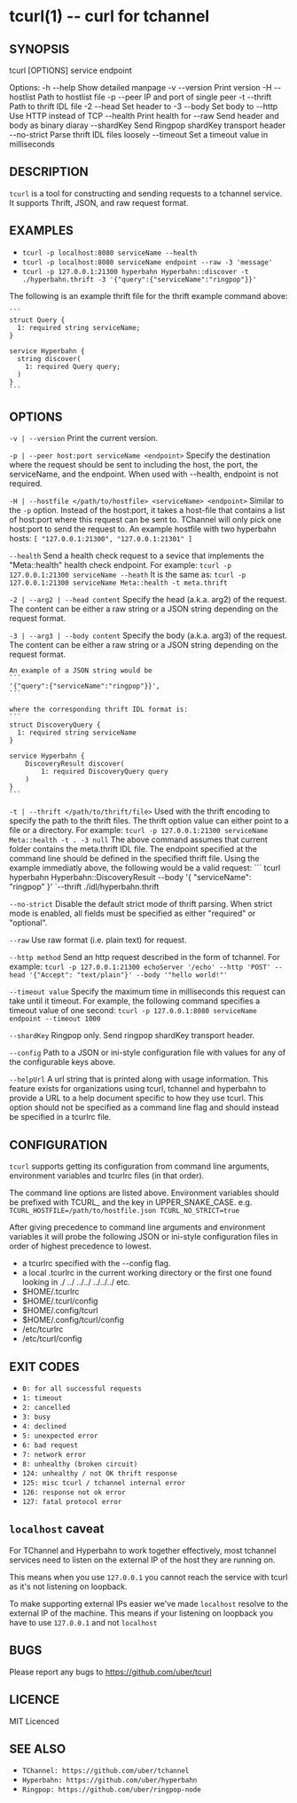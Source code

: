 # tcurl(1) -- curl for tchannel

## SYNOPSIS

tcurl [OPTIONS] service endpoint

Options:
  -h --help                 Show detailed manpage
  -v --version              Print version
  -H --hostlist             Path to hostlist file
  -p --peer                 IP and port of single peer
  -t --thrift               Path to thrift IDL file
  -2 --head <value>         Set header to <value>
  -3 --body <value>         Set body to <value>
     --http <method>        Use HTTP <method> instead of TCP
     --health               Print health for <service>
     --raw                  Send header and body as binary diaray
     --shardKey             Send Ringpop shardKey transport header
     --no-strict            Parse thrift IDL files loosely
     --timeout <value>      Set a timeout value in milliseconds

## DESCRIPTION

`tcurl` is a tool for constructing and sending requests to a tchannel service.
It supports Thrift, JSON, and raw request format.

## EXAMPLES

 - `tcurl -p localhost:8080 serviceName --health`
 - `tcurl -p localhost:8080 serviceName endpoint --raw -3 'message'`
 - `tcurl -p 127.0.0.1:21300 hyperbahn Hyperbahn::discover -t ./hyperbahn.thrift -3 '{"query":{"serviceName":"ringpop"}}'`

The following is an example thrift file for the thrift example command above:

    ```
    struct Query {
      1: required string serviceName;
    }

    service Hyperbahn {
      string discover(
        1: required Query query;
      )
    }
    ```

## OPTIONS

`-v | --version`
    Print the current version.

`-p | --peer host:port serviceName <endpoint>`
    Specify the destination where the request should be sent to including the
    host, the port, the serviceName, and the endpoint. When used with --health,
    endpoint is not required.

`-H | --hostfile </path/to/hostfile> <serviceName> <endpoint>`
    Similar to the `-p` option. Instead of the host:port, it takes a host-file
    that contains a list of host:port where this request can be sent to.
    TChannel will only pick one host:port to send the request to. An example
    hostfile with two hyperbahn hosts:
    ```
    [
        "127.0.0.1:21300",
        "127.0.0.1:21301"
    ]
    ```

`--health`
    Send a health check request to a sevice that implements the "Meta::health"
    health check endpoint.
    For example:
    ```
    tcurl -p 127.0.0.1:21300 serviceName --heath
    ```
    It is the same as:
    ```
    tcurl -p 127.0.0.1:21300 serviceName Meta::health -t meta.thrift
    ```

`-2 | --arg2 | --head content`
    Specify the head (a.k.a. arg2) of the request. The content can be either a
    raw string or a JSON string depending on the request format.

`-3 | --arg3 | --body content`
    Specify the body (a.k.a. arg3) of the request. The content can be either a
    raw string or a JSON string depending on the request format.

    An example of a JSON string would be
    ```
    '{"query":{"serviceName":"ringpop"}}',
    ```

    where the corresponding thrift IDL format is:
    ```
    struct DiscoveryQuery {
      1: required string serviceName
    }

    service Hyperbahn {
        DiscoveryResult discover(
            1: required DiscoveryQuery query
        )
    }
    ```

`-t | --thrift </path/to/thrift/file>`
    Used with the thrift encoding to specify the path to the thrift files. The
    thrift option value can either point to a file or a directory.
    For example:
    ```
    tcurl -p 127.0.0.1:21300 serviceName Meta::health -t . -3 null
    ```
    The above command assumes that current folder contains the meta.thrift IDL
    file. The endpoint specified at the command line should be defined in the
    specified thrift file. Using the example immediatly above, the following
    would be a valid request:
    ```
    tcurl hyperbahn Hyperbahn::DiscoveryResult --body '{ "serviceName": "ringpop" }' `--thrift ./idl/hyperbahn.thrift

`--no-strict`
    Disable the default strict mode of thrift parsing. When strict mode is
    enabled, all fields must be specified as either "required" or "optional".

`--raw`
    Use raw format (i.e. plain text) for request.

`--http method`
    Send an http request described in the form of tchannel.
    For example:
    ```
    tcurl -p 127.0.0.1:21300 echoServer '/echo' --http 'POST' --head '{"Accept": "text/plain"}' --body '"hello world!"'
    ```

`--timeout value`
    Specify the maximum time in milliseconds this request can take
    until it timeout. 
    For example, the following command specifies a timeout value
    of one second:
    ```
    tcurl -p 127.0.0.1:8080 serviceName endpoint --timeout 1000 
    ```

`--shardKey`
    Ringpop only. Send ringpop shardKey transport header.

`--config`
    Path to a JSON or ini-style configuration file with values for any
    of the configurable keys above.

`--helpUrl`
    A url string that is printed along with usage information. This feature
    exists for organizations using tcurl, tchannel and hyperbahn to provide a
    URL to a help document specific to how they use tcurl. This option should
    not be specified as a command line flag and should instead be specified
    in a tcurlrc file.

## CONFIGURATION

`tcurl` supports getting its configuration from command line arguments,
environment variables and tcurlrc files (in that order).

The command line options are listed above. Environment variables should
be prefixed with TCURL_ and the key in UPPER_SNAKE_CASE. e.g.
    ```
    TCURL_HOSTFILE=/path/to/hostfile.json
    TCURL_NO_STRICT=true
    ```

After giving precedence to command line arguments and environment
variables it will probe the following JSON or ini-style configuration
files in order of highest precedence to lowest.
 - a tcurlrc specified with the --config flag.
 - a local .tcurlrc in the current working directory or the first one
 found looking in ./ ../ ../../ ../../../ etc.
 - $HOME/.tcurlrc
 - $HOME/.tcurl/config
 - $HOME/.config/tcurl
 - $HOME/.config/tcurl/config
 - /etc/tcurlrc
 - /etc/tcurl/config

## EXIT CODES
 - `0: for all successful requests`
 - `1: timeout`
 - `2: cancelled`
 - `3: busy`
 - `4: declined`
 - `5: unexpected error`
 - `6: bad request`
 - `7: network error`
 - `8: unhealthy (broken circuit)`
 - `124: unhealthy / not OK thrift response`
 - `125: misc tcurl / tchannel internal error`
 - `126: response not ok error`
 - `127: fatal protocol error`

## `localhost` caveat

For TChannel and Hyperbahn to work together effectively, most tchannel
services need to listen on the external IP of the host they are running
on.

This means when you use `127.0.0.1` you cannot reach the service with
tcurl as it's not listening on loopback.

To make supporting external IPs easier we've made `localhost` resolve
to the external IP of the machine. This means if your listening on
loopback you have to use `127.0.0.1` and not `localhost`

## BUGS

Please report any bugs to https://github.com/uber/tcurl

## LICENCE

MIT Licenced

## SEE ALSO

 - `TChannel: https://github.com/uber/tchannel`
 - `Hyperbahn: https://github.com/uber/hyperbahn`
 - `Ringpop: https://github.com/uber/ringpop-node`
